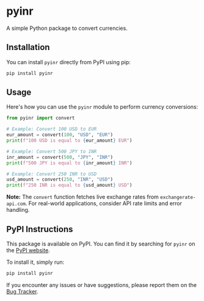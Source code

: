 # pyinr

A simple Python package to convert currencies.

## Installation

You can install `pyinr` directly from PyPI using pip:

```bash
pip install pyinr
```

## Usage

Here's how you can use the `pyinr` module to perform currency conversions:

```python
from pyinr import convert

# Example: Convert 100 USD to EUR
eur_amount = convert(100, "USD", "EUR")
print(f"100 USD is equal to {eur_amount} EUR")

# Example: Convert 500 JPY to INR
inr_amount = convert(500, "JPY", "INR")
print(f"500 JPY is equal to {inr_amount} INR")

# Example: Convert 250 INR to USD
usd_amount = convert(250, "INR", "USD")
print(f"250 INR is equal to {usd_amount} USD")
```

**Note:** The `convert` function fetches live exchange rates from `exchangerate-api.com`. For real-world applications, consider API rate limits and error handling.

## PyPI Instructions

This package is available on PyPI. You can find it by searching for `pyinr` on the [PyPI website](https://pypi.org/).

To install it, simply run:

```bash
pip install pyinr
```

If you encounter any issues or have suggestions, please report them on the [Bug Tracker](https://github.com/ganeshdatta23/pyinr/issues).
